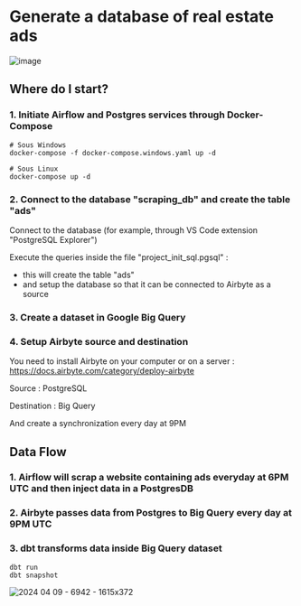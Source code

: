 # Generate a database of real estate ads

![image](https://github.com/chvalois/scraping/assets/32735527/d16af1eb-3ca4-4ecf-be38-9112ce504135)


## Where do I start?

### 1. Initiate Airflow and Postgres services through Docker-Compose

```
# Sous Windows
docker-compose -f docker-compose.windows.yaml up -d

# Sous Linux
docker-compose up -d
```

### 2. Connect to the database "scraping_db" and create the table "ads"

Connect to the database (for example, through VS Code extension "PostgreSQL Explorer")

Execute the queries inside the file "project_init_sql.pgsql" : 
  - this will create the table "ads"
  - and setup the database so that it can be connected to Airbyte as a source

### 3. Create a dataset in Google Big Query

### 4. Setup Airbyte source and destination

You need to install Airbyte on your computer or on a server : 
https://docs.airbyte.com/category/deploy-airbyte

Source : PostgreSQL

Destination : Big Query

And create a synchronization every day at 9PM

## Data Flow

### 1. Airflow will scrap a website containing ads everyday at 6PM UTC and then inject data in a PostgresDB
 
### 2. Airbyte passes data from Postgres to Big Query every day at 9PM UTC

### 3. dbt transforms data inside Big Query dataset

```
dbt run
dbt snapshot
```

![2024 04 09 - 6942 - 1615x372](https://github.com/chvalois/scraping/assets/32735527/70978658-fb1e-48ef-bc42-11469812fef1)
